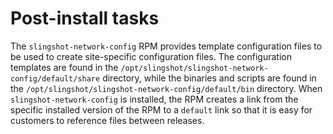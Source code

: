 
# Post-install tasks

The `slingshot-network-config` RPM provides template configuration files to be used to create site-specific configuration files.
The configuration templates are found in the `/opt/slingshot/slingshot-network-config/default/share` directory, while the binaries and scripts are found in the `/opt/slingshot/slingshot-network-config/default/bin` directory.
When `slingshot-network-config` is installed, the RPM creates a link from the specific installed version of the RPM to a `default` link so that it is easy for customers to reference files between releases.

